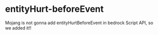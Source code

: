 # entityHurt-beforeEvent
Mojang is not gonna add entityHurtBeforeEvent in bedrock Script API, so we added it!!
